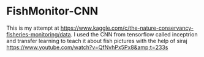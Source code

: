 # FishMonitor-CNN
This is my attempt at https://www.kaggle.com/c/the-nature-conservancy-fisheries-monitoring/data. I used the CNN from tensorflow called inceptrion and transfer learning to teach it about fish pictures with the help of siraj https://www.youtube.com/watch?v=QfNvhPx5Px8&amp;t=233s
